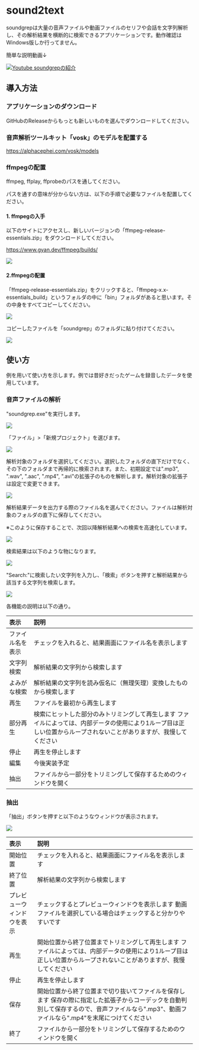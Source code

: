 # sound2text
soundgrepは大量の音声ファイルや動画ファイルのセリフや会話を文字列解析し、その解析結果を横断的に検索できるアプリケーションです。動作確認はWindows版しか行ってません。

簡単な説明動画↓

[![Youtube soundgrepの紹介](doc/play.jpg)](https://www.youtube.com/watch?v=TeTENPZhtnk)

## 導入方法
### アプリケーションのダウンロード
GitHubのReleaseからもっとも新しいものを選んでダウンロードしてください。

### 音声解析ツールキット「vosk」のモデルを配置する
https://alphacephei.com/vosk/models

### ffmpegの配置
ffmpeg, ffplay, ffprobeのパスを通してください。

パスを通すの意味が分からない方は、以下の手順で必要なファイルを配置してください。

#### 1. ffmpegの入手
以下のサイトにアクセスし、新しいバージョンの「ffmpeg-release-essentials.zip」をダウンロードしてください。

https://www.gyan.dev/ffmpeg/builds/

![](doc/2023-04-25-09-45-07.png)

#### 2.ffmpegの配置
「ffmpeg-release-essentials.zip」をクリックすると、「ffmpeg-x.x-essentials_build」というフォルダの中に「bin」フォルダがあると思います。その中身をすべてコピーしてください。

![](doc/2023-04-25-09-45-20.png)

コピーしたファイルを「soundgrep」のフォルダに貼り付けてください。

![](doc/2023-04-25-09-46-47.png)

## 使い方
例を用いて使い方を示します。例では昔好きだったゲームを録音したデータを使用しています。

### 音声ファイルの解析

"soundgrep.exe"を実行します。

![](doc/2023-04-30-14-06-39.png)

「ファイル」>「新規プロジェクト」を選びます。

![](doc/2023-04-30-14-08-42.png)

解析対象のフォルダを選択してください。選択したフォルダの直下だけでなく、その下のフォルダまで再帰的に検索されます。また、初期設定では".mp3", ".wav", ".aac", ".mp4", ".avi"の拡張子のものを解析します。解析対象の拡張子は設定で変更できます。

![](doc/2023-04-30-14-09-42.png)

解析結果データを出力する際のファイル名を選んでください。ファイルは解析対象のフォルダの直下に保存してください。

※このように保存することで、次回以降解析結果への検索を高速化しています。

![](doc/2023-04-30-14-09-56.png)

検索結果は以下のような物になります。

![](doc/2023-04-30-15-24-58.png)

"Search:"に検索したい文字列を入力し、「検索」ボタンを押すと解析結果から該当する文字列を検索します。

![](doc/2023-04-30-15-35-18.png)

各機能の説明は以下の通り。

|表示|説明|
|:-|:-|
|ファイル名を表示|チェックを入れると、結果画面にファイル名を表示します|
|文字列検索|解析結果の文字列から検索します|
|よみがな検索|解析結果の文字列を読み仮名に（無理矢理）変換したものから検索します|
|再生|ファイルを最初から再生します|
|部分再生|検索にヒットした部分のみトリミングして再生します ファイルによっては、内部データの使用により1ループ目は正しい位置からループされないことがありますが、我慢してください|
|停止|再生を停止します|
|編集|今後実装予定|
|抽出|ファイルから一部分をトリミングして保存するためのウィンドウを開く|

### 抽出
「抽出」ボタンを押すと以下のようなウィンドウが表示されます。

![](doc/2023-04-30-15-40-18.png)

|表示|説明|
|:-|:-|
|開始位置|チェックを入れると、結果画面にファイル名を表示します|
|終了位置|解析結果の文字列から検索します|
|プレビューウィンドウを表示|チェックするとプレビューウィンドウを表示します 動画ファイルを選択している場合はチェックすると分かりやすいです|
|再生|開始位置から終了位置までトリミングして再生します ファイルによっては、内部データの使用により1ループ目は正しい位置からループされないことがありますが、我慢してください|
|停止|再生を停止します|
|保存|開始位置から終了位置まで切り抜いてファイルを保存します 保存の際に指定した拡張子からコーデックを自動判別して保存するので、音声ファイルなら".mp3"、動画ファイルなら".mp4"を末尾につけてください|
|終了|ファイルから一部分をトリミングして保存するためのウィンドウを開く|
